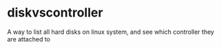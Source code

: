 # diskvscontroller
A way to list all hard disks on linux system, and see which controller they are attached to
